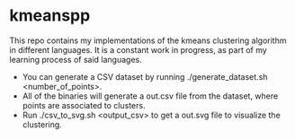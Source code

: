 # kmeanspp

This repo contains my implementations of the kmeans clustering algorithm in different languages.
It is a constant work in progress, as part of my learning process of said languages.

- You can generate a CSV dataset by running ./generate_dataset.sh <number_of_points>.
- All of the binaries will generate a out.csv file from the dataset, where points are associated to clusters.
- Run ./csv_to_svg.sh <output_csv> to get a out.svg file to visualize the clustering.
